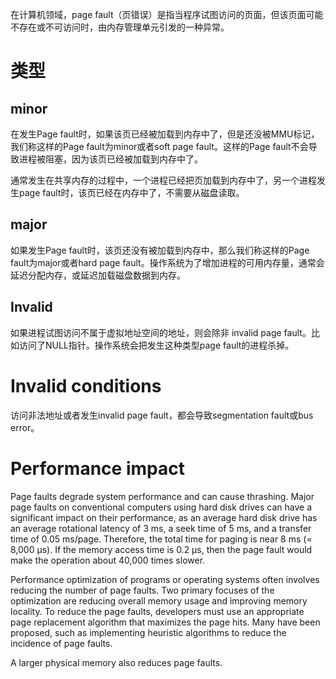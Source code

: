 在计算机领域，page fault（页错误）是指当程序试图访问的页面，但该页面可能不存在或不可访问时，由内存管理单元引发的一种异常。

# 类型
## minor
在发生Page fault时，如果该页已经被加载到内存中了，但是还没被MMU标记，我们称这样的Page fault为minor或者soft page fault。这样的Page fault不会导致进程被阻塞，因为该页已经被加载到内存中了。

通常发生在共享内存的过程中，一个进程已经把页加载到内存中了，另一个进程发生page fault时，该页已经在内存中了，不需要从磁盘读取。

## major
如果发生Page fault时，该页还没有被加载到内存中，那么我们称这样的Page fault为major或者hard page fault。操作系统为了增加进程的可用内存量，通常会延迟分配内存，或延迟加载磁盘数据到内存。

## Invalid
如果进程试图访问不属于虚拟地址空间的地址，则会除非 invalid page fault。比如访问了NULL指针。操作系统会把发生这种类型page fault的进程杀掉。

# Invalid conditions
访问非法地址或者发生invalid page fault，都会导致segmentation fault或bus error。

# Performance impact
Page faults degrade system performance and can cause thrashing. Major page faults on conventional computers using hard disk drives can have a significant impact on their performance, as an average hard disk drive has an average rotational latency of 3 ms, a seek time of 5 ms, and a transfer time of 0.05 ms/page. Therefore, the total time for paging is near 8 ms (= 8,000 μs). If the memory access time is 0.2 μs, then the page fault would make the operation about 40,000 times slower.

Performance optimization of programs or operating systems often involves reducing the number of page faults. Two primary focuses of the optimization are reducing overall memory usage and improving memory locality. To reduce the page faults, developers must use an appropriate page replacement algorithm that maximizes the page hits. Many have been proposed, such as implementing heuristic algorithms to reduce the incidence of page faults.

A larger physical memory also reduces page faults.
